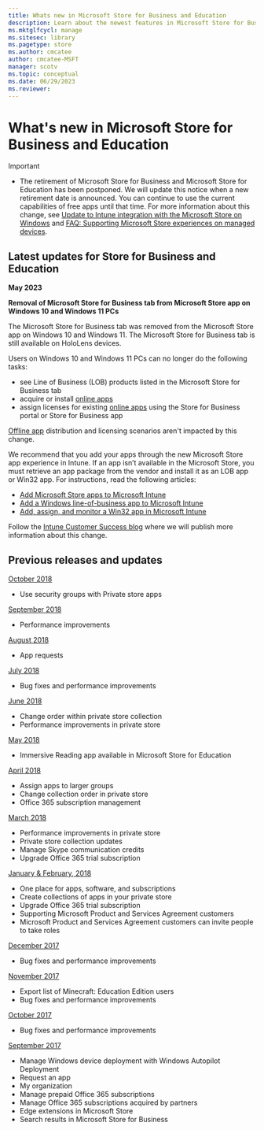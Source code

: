 ```yaml
---
title: Whats new in Microsoft Store for Business and Education
description: Learn about the newest features in Microsoft Store for Business and Microsoft Store for Education.
ms.mktglfcycl: manage
ms.sitesec: library
ms.pagetype: store
ms.author: cmcatee
author: cmcatee-MSFT
manager: scotv
ms.topic: conceptual
ms.date: 06/29/2023
ms.reviewer: 
---
```


# What's new in Microsoft Store for Business and Education

> [!IMPORTANT]
>
> - The retirement of Microsoft Store for Business and Microsoft Store for Education has been postponed. We will update this notice when a new retirement date is announced. You can continue to use the current capabilities of free apps until that time. For more information about this change, see [Update to Intune integration with the Microsoft Store on Windows](https://techcommunity.microsoft.com/t5/windows-it-pro-blog/update-to-endpoint-manager-integration-with-the-microsoft-store/ba-p/3585077) and [FAQ: Supporting Microsoft Store experiences on managed devices](https://techcommunity.microsoft.com/t5/windows-management/faq-supporting-microsoft-store-experiences-on-managed-devices/m-p/3585286).

## Latest updates for Store for Business and Education

**May 2023**

**Removal of Microsoft Store for Business tab from Microsoft Store app on Windows 10 and Windows 11 PCs**

The Microsoft Store for Business tab was removed from the Microsoft Store app on Windows 10 and Windows 11. The Microsoft Store for Business tab is still available on HoloLens devices.

Users on Windows 10 and Windows 11 PCs can no longer do the following tasks:

- see Line of Business (LOB) products listed in the Microsoft Store for Business tab
- acquire or install [online apps](/mem/configmgr/apps/deploy-use/manage-apps-from-the-windows-store-for-business#online-and-offline-apps)
- assign licenses for existing [online apps](/mem/configmgr/apps/deploy-use/manage-apps-from-the-windows-store-for-business#online-and-offline-apps) using the Store for Business portal or Store for Business app

[Offline app](/mem/configmgr/apps/deploy-use/manage-apps-from-the-windows-store-for-business#online-and-offline-apps) distribution and licensing scenarios aren't impacted by this change.

We recommend that you add your apps through the new Microsoft Store app experience in Intune. If an app isn’t available in the Microsoft Store, you must retrieve an app package from the vendor and install it as an LOB app or Win32 app. For instructions, read the following articles:

- [Add Microsoft Store apps to Microsoft Intune](/mem/intune/apps/store-apps-microsoft)
- [Add a Windows line-of-business app to Microsoft Intune](/mem/intune/apps/lob-apps-windows)
- [Add, assign, and monitor a Win32 app in Microsoft Intune](/mem/intune/apps/apps-win32-add)

Follow the [Intune Customer Success blog](https://aka.ms/IntuneCustomerSuccess) where we will publish more information about this change.

<!---
We've been working on bug fixes and performance improvements to provide you a better experience. Stay tuned for new features!
|  |  |
|-----------------------|---------------------------------|
| ![Private store performance icon.](images/perf-improvement-icon.png) |**Performance improvements in private store**<br /><br /> We've made it significantly faster for you to update the private store. Many changes to the private store are available immediately after you make them. <br /><br />[Get more info](./manage-private-store-settings.md#private-store-performance)<br /><br />**Applies to**:<br /> Microsoft Store for Business <br /> Microsoft Store for Education |
| <iframe width="288" height="232" src="https://www.youtube-nocookie.com/embed/IpLIZU_j7Z0" frameborder="0" allowfullscreen></iframe>| **Manage Windows device deployment with Windows Autopilot Deployment** <br /><br /> In Microsoft Store for Business, you can manage devices for your organization and apply an Autopilot deployment profile to your devices. When people in your organization run the out-of-box experience on the device, the profile configures Windows, based on the Autopilot deployment profile you applied to the device.<br /><br />[Get more info](add-profile-to-devices.md)<br /><br />**Applies to**:<br /> Microsoft Store for Business <br /> Microsoft Store for Education  |
| ![Microsoft Store for Business Settings page, Distribute tab showing app requests setting.](images/msfb-wn-1709-app-request.png) |**Request an app**<br /><br />People in your organization can request additional licenses for apps in your private store, and then Admins or Purchasers can make the purchases. <br /><br />[Get more info](./acquire-apps-microsoft-store-for-business.md#request-apps)<br /><br />**Applies to**:<br /> Microsoft Store for Business <br /> Microsoft Store for Education |
||  ![Image showing Add a Collection.](images/msfb-add-collection.png) |**Private store collections**<br /><br> You can groups of apps in your private store with **Collections**. This can help you organize apps and help people find apps for their job or classroom. <br /><br />[Get more info](https://review.learn.microsoft.com/microsoft-store/manage-private-store-settings?branch=msfb-14856406#add-a-collection)<br /><br />**Applies to**:<br /> Microsoft Store for Business <br /> Microsoft Store for Education |
-->

## Previous releases and updates

[October 2018](release-history-microsoft-store-business-education.md#october-2018)
- Use security groups with Private store apps

[September 2018](release-history-microsoft-store-business-education.md#september-2018)
- Performance improvements

[August 2018](release-history-microsoft-store-business-education.md#august-2018)
- App requests 

[July 2018](release-history-microsoft-store-business-education.md#july-2018)
- Bug fixes and performance improvements

[June 2018](release-history-microsoft-store-business-education.md#june-2018)
- Change order within private store collection
- Performance improvements in private store

[May 2018](release-history-microsoft-store-business-education.md#may-2018)
- Immersive Reading app available in Microsoft Store for Education

[April 2018](release-history-microsoft-store-business-education.md#april-2018)
- Assign apps to larger groups
- Change collection order in private store
- Office 365 subscription management

[March 2018](release-history-microsoft-store-business-education.md#march-2018)
- Performance improvements in private store
- Private store collection updates
- Manage Skype communication credits
- Upgrade Office 365 trial subscription

[January &amp; February, 2018](release-history-microsoft-store-business-education.md#january-and-february-2018)
- One place for apps, software, and subscriptions
- Create collections of apps in your private store
- Upgrade Office 365 trial subscription
- Supporting Microsoft Product and Services Agreement customers
- Microsoft Product and Services Agreement customers can invite people to take roles

[December 2017](release-history-microsoft-store-business-education.md#december-2017)
- Bug fixes and performance improvements

[November 2017](release-history-microsoft-store-business-education.md#november-2017)
- Export list of Minecraft: Education Edition users
- Bug fixes and performance improvements

[October 2017](release-history-microsoft-store-business-education.md#october-2017)
- Bug fixes and performance improvements 

[September 2017](release-history-microsoft-store-business-education.md#september-2017)
- Manage Windows device deployment with Windows Autopilot Deployment
- Request an app
- My organization
- Manage prepaid Office 365 subscriptions
- Manage Office 365 subscriptions acquired by partners
- Edge extensions in Microsoft Store
- Search results in Microsoft Store for Business
